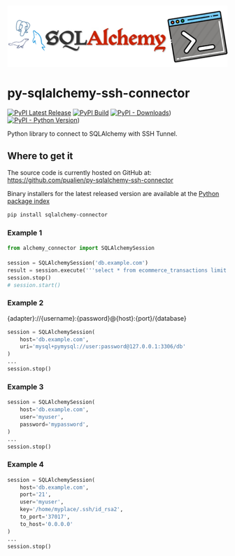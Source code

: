 ![sqlalchemy-connector](https://github.com/pualien/py-sqlalchemy-ssh-connector/blob/master/images/logo.png?raw=true)

# py-sqlalchemy-ssh-connector
[![PyPI Latest Release](https://img.shields.io/pypi/v/sqlalchemy-connector.svg)](https://pypi.org/project/sqlalchemy-connector/)
[![PyPI Build](https://github.com/pualien/py-sqlalchemy-ssh-connector/workflows/PyPI%20Build/badge.svg)](https://github.com/pualien/py-sqlalchemy-ssh-connector/actions)
[![PyPI - Downloads](https://img.shields.io/pypi/dm/sqlalchemy-connector)](https://pypi.org/project/sqlalchemy-connector/))
[![PyPI - Python Version](https://img.shields.io/pypi/pyversions/sqlalchemy-connector.svg)](https://pypi.org/project/sqlalchemy-connector/))

Python library to connect to SQLAlchemy with SSH Tunnel.

## Where to get it

The source code is currently hosted on GitHub at:
<https://github.com/pualien/py-sqlalchemy-ssh-connector>

Binary installers for the latest released version are available at the
[Python package index](https://pypi.org/project/sqlalchemy-connector/)

```sh
pip install sqlalchemy-connector
```

### Example 1


```python
from alchemy_connector import SQLAlchemySession

session = SQLAlchemySession('db.example.com')
result = session.execute('''select * from ecommerce_transactions limit 1''')
session.stop()
# session.start()
```

### Example 2
{adapter}://{username}:{password}@{host}:{port}/{database}
```python
session = SQLAlchemySession(
    host='db.example.com',
    uri='mysql+pymysql://user:password@127.0.0.1:3306/db'
)
...
session.stop()
```

### Example 3

```python
session = SQLAlchemySession(
    host='db.example.com',
    user='myuser',
    password='mypassword',
)
...
session.stop()
```

### Example 4

```python
session = SQLAlchemySession(
    host='db.example.com',
    port='21',
    user='myuser',
    key='/home/myplace/.ssh/id_rsa2',
    to_port='37017',
    to_host='0.0.0.0'
)
...
session.stop()
```
